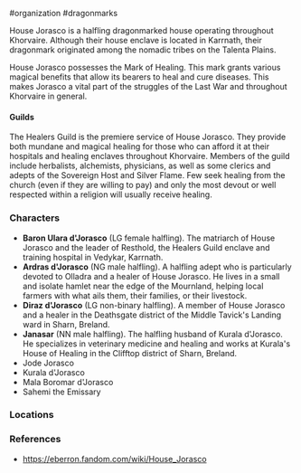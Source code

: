  #organization #dragonmarks 

House Jorasco is a halfling dragonmarked house operating throughout Khorvaire. Although their house enclave is located in Karrnath, their dragonmark originated among the nomadic tribes on the Talenta Plains.

House Jorasco possesses the Mark of Healing. This mark grants various magical benefits that allow its bearers to heal and cure diseases. This makes Jorasco a vital part of the struggles of the Last War and throughout Khorvaire in general.

#### Guilds

The Healers Guild is the premiere service of House Jorasco. They provide both mundane and magical healing for those who can afford it at their hospitals and healing enclaves throughout Khorvaire. Members of the guild include herbalists, alchemists, physicians, as well as some clerics and adepts of the Sovereign Host and Silver Flame. Few seek healing from the church (even if they are willing to pay) and only the most devout or well respected within a religion will usually receive healing.

### Characters

* **Baron Ulara d'Jorasco** (LG female halfling). The matriarch of House Jorasco and the leader of Resthold, the Healers Guild enclave and training hospital in Vedykar, Karrnath.
* **Ardras d'Jorasco** (NG male halfling). A halfling adept who is particularly devoted to Olladra and a healer of House Jorasco. He lives in a small and isolate hamlet near the edge of the Mournland, helping local farmers with what ails them, their families, or their livestock.
* **Diraz d'Jorasco** (LG non-binary halfling). A member of House Jorasco and a healer in the Deathsgate district of the Middle Tavick's Landing ward in Sharn, Breland.
* **Janasar** (NN male halfling). The halfling husband of Kurala d'Jorasco. He specializes in veterinary medicine and healing and works at Kurala's House of Healing in the Clifftop district of Sharn, Breland.
* Jode Jorasco
* Kurala d'Jorasco
* Mala Boromar d'Jorasco
* Sahemi the Emissary

### Locations



### References

* https://eberron.fandom.com/wiki/House_Jorasco
